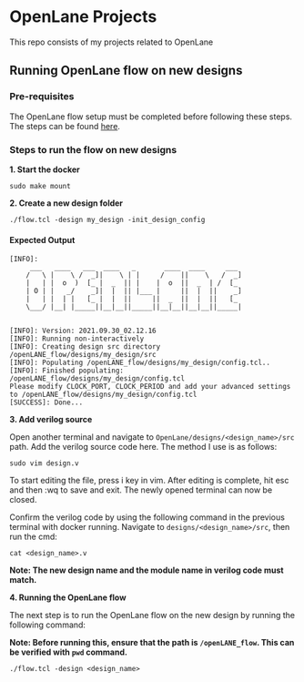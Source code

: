 # OpenLane Projects
This repo consists of my projects related to OpenLane

## Running OpenLane flow on new designs

### Pre-requisites
The OpenLane flow setup must be completed before following these steps.
The steps can be found [here](https://github.com/The-OpenROAD-Project/OpenLane).

### Steps to run the flow on new designs

**1. Start the docker**
```console
sudo make mount
```
**2. Create a new design folder**
```console
./flow.tcl -design my_design -init_design_config
```

#### Expected Output
```console
[INFO]: 
	 ___   ____   ___  ____   _       ____  ____     ___
	/   \ |    \ /  _]|    \ | |     /    ||    \   /  _]
	|   | |  o  )  [_ |  _  || |    |  o  ||  _  | /  [_
	| O | |   _/    _]|  |  || |___ |     ||  |  ||    _]
	|   | |  | |   [_ |  |  ||     ||  _  ||  |  ||   [_
	\___/ |__| |_____||__|__||_____||__|__||__|__||_____|


[INFO]: Version: 2021.09.30_02.12.16
[INFO]: Running non-interactively
[INFO]: Creating design src directory /openLANE_flow/designs/my_design/src
[INFO]: Populating /openLANE_flow/designs/my_design/config.tcl..
[INFO]: Finished populating:
/openLANE_flow/designs/my_design/config.tcl 
Please modify CLOCK_PORT, CLOCK_PERIOD and add your advanced settings to /openLANE_flow/designs/my_design/config.tcl
[SUCCESS]: Done...
```

**3. Add verilog source**

Open another terminal and navigate to `OpenLane/designs/<design_name>/src` path. 
Add the verilog source code here. The method I use is as follows:
```console
sudo vim design.v
```
To start editing the file, press i key in vim. After editing is complete, hit esc and then :wq to save and exit.
The newly opened terminal can now be closed. 

Confirm the verilog code by using the following command in the previous terminal with docker running. Navigate to `designs/<design_name>/src`, then run the cmd:
```console
cat <design_name>.v
```
**Note: The new design name and the module name in verilog code must match.**

**4. Running the OpenLane flow**

The next step is to run the OpenLane flow on the new design by running the following command:

**Note: Before running this, ensure that the path is `/openLANE_flow`. This can be verified with `pwd` command.**

```console
./flow.tcl -design <design_name>
```

